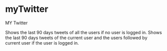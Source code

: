 # myTwitter

MY Twitter

Shows the last 90 days tweets of all the users if no user is logged in.
Shows the last 90 days tweets of the current user and the users followed by current user if the user is logged in.


